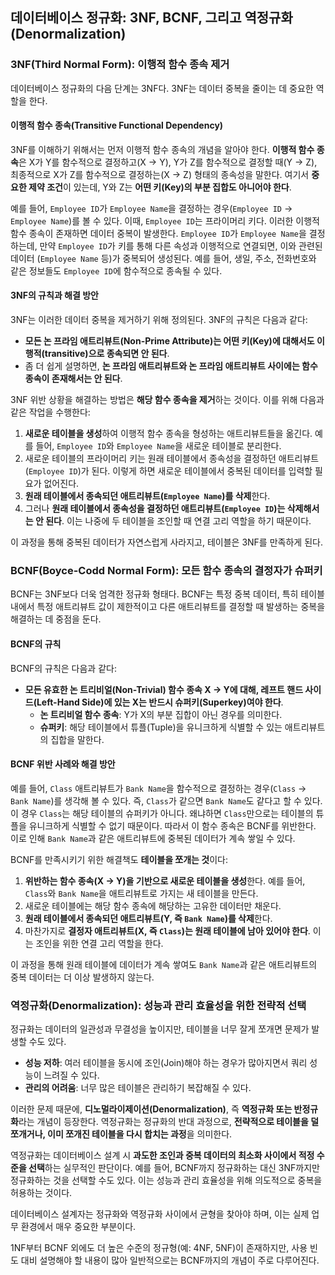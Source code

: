 ## 데이터베이스 정규화: 3NF, BCNF, 그리고 역정규화(Denormalization)

### 3NF(Third Normal Form): 이행적 함수 종속 제거

데이터베이스 정규화의 다음 단계는 3NF다. 3NF는 데이터 중복을 줄이는 데 중요한 역할을 한다.

#### 이행적 함수 종속(Transitive Functional Dependency)

3NF를 이해하기 위해서는 먼저 이행적 함수 종속의 개념을 알아야 한다.
**이행적 함수 종속**은 X가 Y를 함수적으로 결정하고(X → Y), Y가 Z를 함수적으로 결정할 때(Y → Z), 최종적으로 X가 Z를 함수적으로 결정하는(X → Z) 형태의 종속성을 말한다. 여기서 **중요한 제약 조건**이 있는데, Y와 Z는 **어떤 키(Key)의 부분 집합도 아니어야 한다**.

예를 들어, `Employee ID`가 `Employee Name`을 결정하는 경우(`Employee ID` → `Employee Name`)를 볼 수 있다. 이때, `Employee ID`는 프라이머리 키다. 이러한 이행적 함수 종속이 존재하면 데이터 중복이 발생한다. `Employee ID`가 `Employee Name`을 결정하는데, 만약 `Employee ID`가 키를 통해 다른 속성과 이행적으로 연결되면, 이와 관련된 데이터 (`Employee Name` 등)가 중복되어 생성된다. 예를 들어, 생일, 주소, 전화번호와 같은 정보들도 `Employee ID`에 함수적으로 종속될 수 있다.

#### 3NF의 규칙과 해결 방안

3NF는 이러한 데이터 중복을 제거하기 위해 정의된다. 3NF의 규칙은 다음과 같다:

- **모든 논 프라임 애트리뷰트(Non-Prime Attribute)는 어떤 키(Key)에 대해서도 이행적(transitive)으로 종속되면 안 된다**.
- 좀 더 쉽게 설명하면, **논 프라임 애트리뷰트와 논 프라임 애트리뷰트 사이에는 함수 종속이 존재해서는 안 된다**.

3NF 위반 상황을 해결하는 방법은 **해당 함수 종속을 제거**하는 것이다. 이를 위해 다음과 같은 작업을 수행한다:

1.  **새로운 테이블을 생성**하여 이행적 함수 종속을 형성하는 애트리뷰트들을 옮긴다. 예를 들어, `Employee ID`와 `Employee Name`을 새로운 테이블로 분리한다.
2.  새로운 테이블의 프라이머리 키는 원래 테이블에서 종속성을 결정하던 애트리뷰트(`Employee ID`)가 된다. 이렇게 하면 새로운 테이블에서 중복된 데이터를 입력할 필요가 없어진다.
3.  **원래 테이블에서 종속되던 애트리뷰트(`Employee Name`)를 삭제**한다.
4.  그러나 **원래 테이블에서 종속성을 결정하던 애트리뷰트(`Employee ID`)는 삭제해서는 안 된다**. 이는 나중에 두 테이블을 조인할 때 연결 고리 역할을 하기 때문이다.

이 과정을 통해 중복된 데이터가 자연스럽게 사라지고, 테이블은 3NF를 만족하게 된다.

### BCNF(Boyce-Codd Normal Form): 모든 함수 종속의 결정자가 슈퍼키

BCNF는 3NF보다 더욱 엄격한 정규화 형태다. BCNF는 특정 중복 데이터, 특히 테이블 내에서 특정 애트리뷰트 값이 제한적이고 다른 애트리뷰트를 결정할 때 발생하는 중복을 해결하는 데 중점을 둔다.

#### BCNF의 규칙

BCNF의 규칙은 다음과 같다:

- **모든 유효한 논 트리비얼(Non-Trivial) 함수 종속 X → Y에 대해, 레프트 핸드 사이드(Left-Hand Side)에 있는 X는 반드시 슈퍼키(Superkey)여야 한다**.
  - **논 트리비얼 함수 종속**: Y가 X의 부분 집합이 아닌 경우를 의미한다.
  - **슈퍼키**: 해당 테이블에서 튜플(Tuple)을 유니크하게 식별할 수 있는 애트리뷰트의 집합을 말한다.

#### BCNF 위반 사례와 해결 방안

예를 들어, `Class` 애트리뷰트가 `Bank Name`을 함수적으로 결정하는 경우(`Class` → `Bank Name`)를 생각해 볼 수 있다. 즉, `Class`가 같으면 `Bank Name`도 같다고 할 수 있다. 이 경우 `Class`는 해당 테이블의 슈퍼키가 아니다. 왜냐하면 `Class`만으로는 테이블의 튜플을 유니크하게 식별할 수 없기 때문이다. 따라서 이 함수 종속은 BCNF를 위반한다. 이로 인해 `Bank Name`과 같은 애트리뷰트에 중복된 데이터가 계속 쌓일 수 있다.

BCNF를 만족시키기 위한 해결책도 **테이블을 쪼개는 것**이다:

1.  **위반하는 함수 종속(X → Y)을 기반으로 새로운 테이블을 생성**한다. 예를 들어, `Class`와 `Bank Name`을 애트리뷰트로 가지는 새 테이블을 만든다.
2.  새로운 테이블에는 해당 함수 종속에 해당하는 고유한 데이터만 채운다.
3.  **원래 테이블에서 종속되던 애트리뷰트(Y, 즉 `Bank Name`)를 삭제**한다.
4.  마찬가지로 **결정자 애트리뷰트(X, 즉 `Class`)는 원래 테이블에 남아 있어야 한다**. 이는 조인을 위한 연결 고리 역할을 한다.

이 과정을 통해 원래 테이블에 데이터가 계속 쌓여도 `Bank Name`과 같은 애트리뷰트의 중복 데이터는 더 이상 발생하지 않는다.

### 역정규화(Denormalization): 성능과 관리 효율성을 위한 전략적 선택

정규화는 데이터의 일관성과 무결성을 높이지만, 테이블을 너무 잘게 쪼개면 문제가 발생할 수도 있다.

- **성능 저하**: 여러 테이블을 동시에 조인(Join)해야 하는 경우가 많아지면서 쿼리 성능이 느려질 수 있다.
- **관리의 어려움**: 너무 많은 테이블은 관리하기 복잡해질 수 있다.

이러한 문제 때문에, **디노멀라이제이션(Denormalization)**, 즉 **역정규화 또는 반정규화**라는 개념이 등장한다. 역정규화는 정규화의 반대 과정으로, **전략적으로 테이블을 덜 쪼개거나, 이미 쪼개진 테이블을 다시 합치는 과정**을 의미한다.

역정규화는 데이터베이스 설계 시 **과도한 조인과 중복 데이터의 최소화 사이에서 적정 수준을 선택**하는 실무적인 판단이다. 예를 들어, BCNF까지 정규화하는 대신 3NF까지만 정규화하는 것을 선택할 수도 있다. 이는 성능과 관리 효율성을 위해 의도적으로 중복을 허용하는 것이다.

데이터베이스 설계자는 정규화와 역정규화 사이에서 균형을 찾아야 하며, 이는 실제 업무 환경에서 매우 중요한 부분이다.

1NF부터 BCNF 외에도 더 높은 수준의 정규형(예: 4NF, 5NF)이 존재하지만, 사용 빈도 대비 설명해야 할 내용이 많아 일반적으로는 BCNF까지의 개념이 주로 다루어진다.
